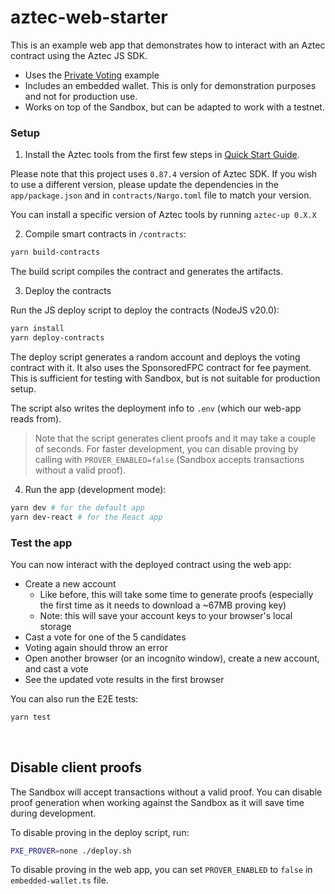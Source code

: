 # aztec-web-starter

This is an example web app that demonstrates how to interact with an Aztec contract using the Aztec JS SDK.

- Uses the [Private Voting](https://docs.aztec.network/developers/tutorials/codealong/contract_tutorials/private_voting_contract) example
- Includes an embedded wallet. This is only for demonstration purposes and not for production use.
- Works on top of the Sandbox, but can be adapted to work with a testnet.

### Setup

1. Install the Aztec tools from the first few steps in [Quick Start Guide](https://docs.aztec.network/developers/getting_started).

Please note that this project uses `0.87.4` version of Aztec SDK. If you wish to use a different version, please update the dependencies in the `app/package.json` and in `contracts/Nargo.toml` file to match your version.

You can install a specific version of Aztec tools by running `aztec-up 0.X.X`


2. Compile smart contracts in `/contracts`:

```sh
yarn build-contracts
```

The build script compiles the contract and generates the artifacts.

3. Deploy the contracts

Run the JS deploy script to deploy the contracts (NodeJS v20.0):

```sh
yarn install
yarn deploy-contracts
```

The deploy script generates a random account and deploys the voting contract with it. It also uses the SponsoredFPC contract for fee payment. This is sufficient for testing with Sandbox, but is not suitable for production setup.

The script also writes the deployment info to `.env` (which our web-app reads from).

> Note that the script generates client proofs and it may take a couple of seconds. For faster development, you can disable proving by calling with `PROVER_ENABLED=false` (Sandbox accepts transactions without a valid proof).

4. Run the app (development mode):

```sh
yarn dev # for the default app
yarn dev-react # for the React app
```

### Test the app

You can now interact with the deployed contract using the web app:

- Create a new account
  - Like before, this will take some time to generate proofs (especially the first time as it needs to download a ~67MB proving key)
  - Note: this will save your account keys to your browser's local storage
- Cast a vote for one of the 5 candidates
- Voting again should throw an error
- Open another browser (or an incognito window), create a new account, and cast a vote
- See the updated vote results in the first browser

You can also run the E2E tests:

```sh
yarn test
```

<br />

## Disable client proofs

The Sandbox will accept transactions without a valid proof. You can disable proof generation when working against the Sandbox as it will save time during development.

To disable proving in the deploy script, run:

```sh
PXE_PROVER=none ./deploy.sh
```

To disable proving in the web app, you can set `PROVER_ENABLED` to `false` in `embedded-wallet.ts` file.
